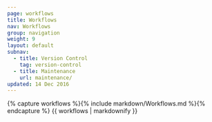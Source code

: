 ```yaml
---
page: workflows
title: Workflows
nav: Workflows
group: navigation
weight: 9
layout: default
subnav:
  - title: Version Control
    tag: version-control
  - title: Maintenance
    url: maintenance/
updated: 14 Dec 2016
---
```


<div class="docs-section">
		{% capture workflows %}{% include markdown/Workflows.md %}{% endcapture %}
		{{ workflows | markdownify }}
</div>
